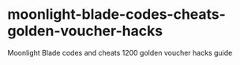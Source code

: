 # moonlight-blade-codes-cheats-golden-voucher-hacks
Moonlight Blade codes and cheats 1200 golden voucher hacks guide
